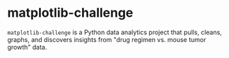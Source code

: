 # matplotlib-challenge

`matplotlib-challenge` is a Python data analytics project that pulls, cleans, graphs, and discovers insights from "drug regimen vs. mouse tumor growth" data. 
